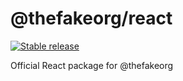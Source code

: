 # @thefakeorg/react

[![Stable release](https://img.shields.io/npm/v/@thefakeorg/react.svg)](https://npm.im/@thefakeorg/react)

Official React package for @thefakeorg
